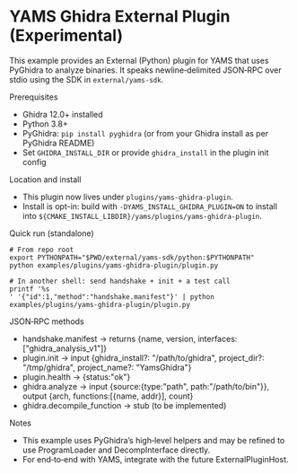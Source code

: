 # YAMS Ghidra External Plugin (Experimental)

This example provides an External (Python) plugin for YAMS that uses PyGhidra to analyze binaries.
It speaks newline‑delimited JSON‑RPC over stdio using the SDK in `external/yams-sdk`.

Prerequisites
- Ghidra 12.0+ installed
- Python 3.8+
- PyGhidra: `pip install pyghidra` (or from your Ghidra install as per PyGhidra README)
- Set `GHIDRA_INSTALL_DIR` or provide `ghidra_install` in the plugin init config

Location and install
- This plugin now lives under `plugins/yams-ghidra-plugin`.
- Install is opt-in: build with `-DYAMS_INSTALL_GHIDRA_PLUGIN=ON` to install into `${CMAKE_INSTALL_LIBDIR}/yams/plugins/yams-ghidra-plugin`.

Quick run (standalone)
```
# From repo root
export PYTHONPATH="$PWD/external/yams-sdk/python:$PYTHONPATH"
python examples/plugins/yams-ghidra-plugin/plugin.py

# In another shell: send handshake + init + a test call
printf '%s
' '{"id":1,"method":"handshake.manifest"}' | python examples/plugins/yams-ghidra-plugin/plugin.py
```

JSON‑RPC methods
- handshake.manifest → returns {name, version, interfaces: ["ghidra_analysis_v1"]}
- plugin.init → input {ghidra_install?: "/path/to/ghidra", project_dir?: "/tmp/ghidra", project_name?: "YamsGhidra"}
- plugin.health → {status:"ok"}
- ghidra.analyze → input {source:{type:"path", path:"/path/to/bin"}}, output {arch, functions:[{name, addr}], count}
- ghidra.decompile_function → stub (to be implemented)

Notes
- This example uses PyGhidra’s high‑level helpers and may be refined to use ProgramLoader and DecompInterface directly.
- For end‑to‑end with YAMS, integrate with the future ExternalPluginHost.
